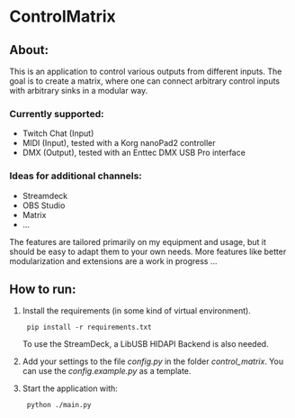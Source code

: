 # ControlMatrix

## About:

This is an application to control various outputs from different inputs.
The goal is to create a matrix, where one can connect arbitrary control inputs
with arbitrary sinks in a modular way.

### Currently supported:

- Twitch Chat (Input)
- MIDI (Input), tested with a Korg nanoPad2 controller
- DMX (Output), tested with an Enttec DMX USB Pro interface

### Ideas for additional channels:

- Streamdeck
- OBS Studio
- Matrix
- ...

The features are tailored primarily on my equipment and usage, but it should be easy
to adapt them to your own needs. More features like better modularization and
extensions are a work in progress ... 

## How to run:

1. Install the requirements (in some kind of virtual environment).

        pip install -r requirements.txt

    To use the StreamDeck, a LibUSB HIDAPI Backend is also needed.

2. Add your settings to the file _config.py_ in the folder _control_matrix_. 
   You can use the _config.example.py_ as a template.
3. Start the application with:

        python ./main.py


